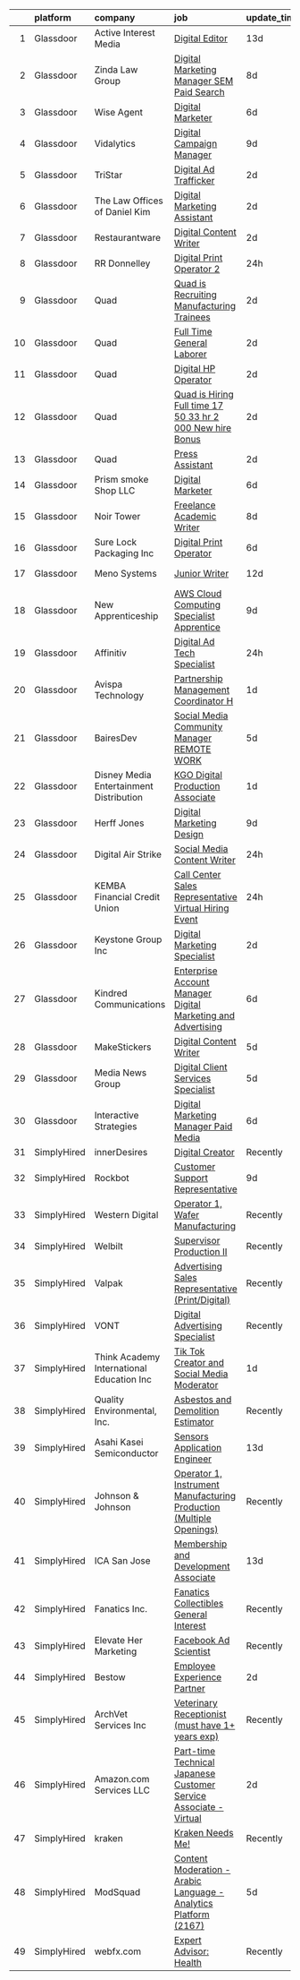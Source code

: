 

|    | platform    | company                                   | job                                                                                                                                                                                                                                                                                                                                                                                                                                                                                                                                                                                                                                                                                                                                                                                                                                                                                                                                                                                                                                                                                                                                     | update_time   | location             |
|---:|:------------|:------------------------------------------|:----------------------------------------------------------------------------------------------------------------------------------------------------------------------------------------------------------------------------------------------------------------------------------------------------------------------------------------------------------------------------------------------------------------------------------------------------------------------------------------------------------------------------------------------------------------------------------------------------------------------------------------------------------------------------------------------------------------------------------------------------------------------------------------------------------------------------------------------------------------------------------------------------------------------------------------------------------------------------------------------------------------------------------------------------------------------------------------------------------------------------------------|:--------------|:---------------------|
|  1 | Glassdoor   | Active Interest Media                     | [Digital Editor](https://www.glassdoor.com/partner/jobListing.htm?pos=129&ao=1110586&s=58&guid=000001828bad8d85a398196d664f5146&src=GD_JOB_AD&t=SR&vt=w&ea=1&cs=1_f1272736&cb=1660200784025&jobListingId=1008035376852&cpc=F4EED0218A761C36&jrtk=3-0-1ga5qr3gnis2s801-1ga5qr3h6nce1800-463a40b263944d69--6NYlbfkN0AZA8Oo7V7aJWNB94sKW_9ZY7jzLUMUKhJXDzEJByhUbbMoMkxZDHV4IrtSOMngzfk748jUqGcMxeOuKnza_BbUFo2EVYHY9-PGecqEvpvuvBguWTFVaByWNOOjojmUTlRezvgHkwJUsGantzDynCg5KII-71HH69Liwq353uT_PqP18SMIS5PXe0-QfHSM_wFJYiopYeRFSoGDVREMHvcGBOuyrxwUNKbZ3wtnIQ8lV_nMajdBfx5JfgKHn-qsQ9Jt9HflvzSaoG-Ud-K_H1XcgnzNMZQIoPwrHrHeC83AAEhhxwC79EV9qLK2WLiFZ_p6txe8NZnQGZcKubJJEjk8QeyyrRWcqGfHWAQut5EKb17gk-bpPwo1rr9UeDiTpHlst_DesGmxaZmQd5f315YuZHP2Mz8EGgOzdo1ZT1a8dXtZu3uiSEq2piF-ZsYarrLfpwTZnYtfDxmPxk4Kt04Q16wtvbh1wk7Z4c5fKBb0gH-61VzzcH1P)                                                                                                                                                                                                                                                                                               | 13d           | Remote               |
|  2 | Glassdoor   | Zinda Law Group                           | [Digital Marketing Manager  SEM Paid Search ](https://www.glassdoor.com/partner/jobListing.htm?pos=112&ao=1110586&s=58&guid=000001828bad8d85a398196d664f5146&src=GD_JOB_AD&t=SR&vt=w&cs=1_d85763fd&cb=1660200784022&jobListingId=1008046996529&cpc=8F7BC0C6B9F707AE&jrtk=3-0-1ga5qr3gnis2s801-1ga5qr3h6nce1800-b67460f749ecf3b1--6NYlbfkN0CDZ3uoFqnNpniXSGq4vJTP5OZg6sS9LROOCE2XNzhqkrkGyjUDNCBiAziKuaS2_8KfZCR2AJ-E5UcBv4Lfhvp9BPpltUIAARaptBw9udu12GYJ4R8xPvkIlP1xiOro7HOYhWalbplYOr49fKjFecmZyeZRTquQx7xQx66qn0Dxpw9DyE4qc3Cm7BJq4_3tdlIPz33rPWrc69V7XvwS1Hy70pvieapDqLkNt0eV_9zodB6URd5IJWdHtgFpLxv6JiIq-hL9sk-danNVk9ux9btJrR-wo1ocVasem5O7OZ7-f6Xtpwi1ZqcRaaA-QzGZzmY5iFgMeoG-K3xhKp6u6bejC3rbDRFXQddg_If4zMzmZNrnBSkGCewMEs2Kq9YVLZJX0dZ_sgnx40Il7Q01by44P4_CzwmhZPvrz_jXi91bAwC5cKAvHZ3aJazQCSSMzk7IswzPgDNW50J1rTUrLBmLDbsKpUAi3SqxuRJo7FPQj8PT25euesa4)                                                                                                                                                                                                                                                                       | 8d            | Remote               |
|  3 | Glassdoor   | Wise Agent                                | [Digital Marketer](https://www.glassdoor.com/partner/jobListing.htm?pos=105&ao=1110586&s=58&guid=000001828bad8d85a398196d664f5146&src=GD_JOB_AD&t=SR&vt=w&ea=1&cs=1_09004750&cb=1660200784021&jobListingId=1008054094765&cpc=FC4EF002566A9691&jrtk=3-0-1ga5qr3gnis2s801-1ga5qr3h6nce1800-a06f34d4fea82620--6NYlbfkN0AZiaPZyccuKjlre0e0RaBFeO48J0QExrO5hcuLctOVaPe6Glnh5giSg2QaqzWl2otMvdJXoFDs3z9K1tYDHGyT2TA3ztXMuUVtvzylXtIPF5hF6qSqvB5vKTirEwtzIlc-A93i2H2mCmXdKEMuFuKpaK9yjUWitZqjOT9iF2n8Rxi_2UlIVrW0kDlHQ7GNGm9jseEbZX2vInUzEKrvpMWjXWxREI97QxMgAxle7djpOONliZO-TbYElEu8MVyOt9ccQOLJbslr5k8j7kcFpYVHKxVepDVvZwbW0Dta_4LP2RefQv2UbQECDF9Q7Hcc6L12N3wbEBFffMB9ATEuX0t8q6lzcEzpflewxuoWwgPmBgNspOXqkZU2hEpGYhg4TWprd4nK4NIMJeFNfo3H6vr13yErAz2_4zcqy_NFwbD42kiEFV45u7IWlIH4s9UFoPj0IYea8Ph5gSqfbDTN2rvt3655MlyB_VA5k0dS7XFtFliUQ9yKkjcvrgzWiruCAD0%3D)                                                                                                                                                                                                                                                                               | 6d            | Fountain Hills, AZ   |
|  4 | Glassdoor   | Vidalytics                                | [Digital Campaign Manager](https://www.glassdoor.com/partner/jobListing.htm?pos=113&ao=1110586&s=58&guid=000001828bad8d85a398196d664f5146&src=GD_JOB_AD&t=SR&vt=w&cs=1_3ce71c55&cb=1660200784022&jobListingId=1008044852069&cpc=70E6D4E49C80165A&jrtk=3-0-1ga5qr3gnis2s801-1ga5qr3h6nce1800-bbfaed9be070ae12--6NYlbfkN0Aja7Xuqxf5HxsSOzIkyNSRjseuHLbYpaHEac2LlIREUzxEZtG4qks-nRuI8VHdsPcLifCaT-JMMeYZaLbDdOgpwWiiSll72ZEZzo3XuJ_qzzEMtJfXayqIvj1kecdjGNJklmWVmivDhbAIK9PW-0q3HuX4Vr43h2OHeH8gouG3gIEEpYwIL-8_fUBgklVWmh8zz_sAl2ZRAdl2jP-UmA-v0bVU9F7ybB6RpxFYl2dRXvKxSTCCyi04dgRk1gBtPWGEjOLVncehP90i8ID6uoYr851ouBPwf_T19Xi8IMgVXq8EdhIj1EcG5xTxAw-FgWdgUdLloVKKK38O0Rc_9A0XpinyY3gAlcLPn87k0bzAGs7V0gYm6z1-u6fm69QxlP55zEErdIDP8jaN6CiZcqSvlD_SVfRMwEhk7FrZR9zIf6Ux2SmnBvfEPQ0mNTUSjTszKDtFAd8qdy8t874ia0fTWkRc6BC5u_y6X6SnNthhxZ6fwytT0GoRgjOueI6X_VwokxN9tqUFhm7XvT6HQNsqGhEx1ASF4hM%3D)                                                                                                                                                                                                                                            | 9d            | Remote               |
|  5 | Glassdoor   | TriStar                                   | [Digital Ad Trafficker](https://www.glassdoor.com/partner/jobListing.htm?pos=117&ao=1110586&s=58&guid=000001828bad8d85a398196d664f5146&src=GD_JOB_AD&t=SR&vt=w&ea=1&cs=1_2c330d1c&cb=1660200784024&jobListingId=1008060704849&cpc=7F6F94E2229B3AB5&jrtk=3-0-1ga5qr3gnis2s801-1ga5qr3h6nce1800-cf0cfcbff9f773fc--6NYlbfkN0DGDoHxBkMyShlCtXpXcHWYgkVKjzdegb-9uYuc8PQESW7YpOTCiEUH4UgKKw750y2xv9gOhyLFRRCHWz_JwwOiL0HMLmBZNEnzkA9Ui1CexwWQ_nyPBjDSRRG2snswOE2nnjTW2PHbCAIuSohLGfreU1AR8JiFJyqJqBn_MToxQOHNIL-WeTbwjMjftBpRqbaLNlTlA5k0TJUAXZWKTWWGpEZzI3pfm2KMfTGTd_ggEAFkSmYKffVozScLhqJronmJW1xDjqa6SBLLeTplioZIiU0RNTW3V9vEZjGpRpc0hH8GNTOThUnwDPRZiddT3vYx9qfZ10XfEEHXgAQXA5E95DKF9rVrj_B3NmPUwYABnJoT0Cc4T-XJPnOwpYYkYe4niiI0u-z8fChniCKTv22KbnvpKMS38DyJh5utwPgr_OHrnj-8zRJXxpOlKIAVBd38VhPhXlGTFEr0d9ArYzbkqIXa8MzOnnyI1r9o6XGVTmWQsYQ3Ob18BCqsJo6Gkig%3D)                                                                                                                                                                                                                                                                          | 2d            | Remote               |
|  6 | Glassdoor   | The Law Offices of Daniel Kim             | [Digital Marketing Assistant](https://www.glassdoor.com/partner/jobListing.htm?pos=110&ao=1110586&s=58&guid=000001828bad8d85a398196d664f5146&src=GD_JOB_AD&t=SR&vt=w&ea=1&cs=1_9bbe73d1&cb=1660200784022&jobListingId=1008060998119&cpc=F9A77EB4FA44235E&jrtk=3-0-1ga5qr3gnis2s801-1ga5qr3h6nce1800-065230446bb8c9e4--6NYlbfkN0Dg6yvFF33th6sX9II-QfYy45UEPL9iTfXX-g8VfQTQWBT_OtbGbZV3rVFdyMaVSxuaC7Iewpm1YGfw7W5uzILL-qZp9pTJC3Vj38_mC8cqgY1gyk4SHWb6rjXBsfvGP8NlZ4J5tSIf-17hUyiGrTw_MIsjXqcik0YBjeHPZB1qHfL6Ymoe4auDZIIon8rVc8PcN5YfrC0bAF6gm63z2wobZd5QUJQDqLRKybmYpJzIxS5VM-msxEYoUOdZmwztFRTkmze-yQKpc1F-zxxeqXvIG6JBhTd__U8Rnln8TJwHfkXZweiACFKjDKRT2kd5n41QRoYYYYgcoaZLQIZT29cegLEzi6y7Oo-MWDsGh3VljMRJBnfEB77qdTVatts3O3ypnyFyQENx7lS-3kpLCO6p-GkACOfcAEg_iP-GZfOZllfZyjfSuExp7BvCXreApLKTfnjamJL2vwLWMRvTyogRBuYjDiSSFSbXeK_VDboJlvFemju8OclzQu-6l5QybEnbjxGfK_wNZi5-O_XcK4lp)                                                                                                                                                                                                                                                  | 2d            | Costa Mesa, CA       |
|  7 | Glassdoor   | Restaurantware                            | [Digital Content Writer](https://www.glassdoor.com/partner/jobListing.htm?pos=111&ao=1110586&s=58&guid=000001828bad8d85a398196d664f5146&src=GD_JOB_AD&t=SR&vt=w&ea=1&cs=1_b6bcc293&cb=1660200784022&jobListingId=1008060596303&cpc=AE9F6614D4EC1B58&jrtk=3-0-1ga5qr3gnis2s801-1ga5qr3h6nce1800-68890707c851f942--6NYlbfkN0BxkLIcfe0oqaYINownie861a0BJtkzmJW-WyGv8J0JYNFW8oQHz1wbsoQJ1jLUklb3K9q3NpjDVT2pmIO3erYMB8huP3lsVtUoWjKeMllygmVVJi93UhJizjiTv4i-xh7gb2s7vnP6LyMmn7LBLlsuO0UrQ5uC3Dv1NoPYtF5BBMdMbjOO3o-pLOZcK5jcu7g-bK2DDz5g4oHanrJsPATcZH2CooB36dF4mDMQnLezZNgUCuZ5Sy-AlXjSLpF_ut3UZ8Xj-7IdNWx1ma44-xmqGWglvfN7YRY0NOObvSZNybC4sqb6Ko3cxOdyI1knev29Ph5f8Tw7uxCJKouQoJfonLjx4A2MKxg2-u5b5QQviVxfzDtDV1QrMhvQMMIiKY9Kx4WI30zp4RphuCxS1eEylE-2hzlpZPWw8tnXlfnS_4tTfkT5isyULlgvN-wKWRw5vNvT3Opguty0_NvQ0IEBjoEnroZquparEaxHWAQnaDNchR3Jk1URBef83XlkC5tzJ7EWCW1hkQ%3D%3D)                                                                                                                                                                                                                                                           | 2d            | Miami Beach, FL      |
|  8 | Glassdoor   | RR Donnelley                              | [Digital Print Operator 2](https://www.glassdoor.com/partner/jobListing.htm?pos=130&ao=1110586&s=58&guid=000001828bad8d85a398196d664f5146&src=GD_JOB_AD&t=SR&vt=w&cs=1_4c322a38&cb=1660200784025&jobListingId=1008066212455&cpc=723ADC3DFE402989&jrtk=3-0-1ga5qr3gnis2s801-1ga5qr3h6nce1800-db89a82ee197e253--6NYlbfkN0DQpuU7UE6yhN46mdqZaAMIaggdPPHg1fhRxyLNKUmHpxxgyMMziLTYg2mRwjzRr9ZRL379GHuEPhRuECdCxZsEXgrQtMJFMyrSewUTsKW_SO5oGMnsg-fVBl0cUmMqRRuQxam4gS0uGi0UaYGOoSxivaz0frSRYCTmVU9BZfPz6c5-nrPcZrmwjcbJ76FnqEI_s2_zpp7qEvsdA3gWIgrSrd-MVSWEInwi1vccwFfr4ZhA_BmgtFTEcXnl9pPE-zDsbARP1hBRQIwQKLdnrl_xuNV-2tBpT9SquLMJcBMj8Ai8ENLlkYCzEl0cguleRY82RpkDqpwFDhpdq55MgdFVZYClaGEwMHOOv9_SQJ3ydRbsBP03uPQNYoRuCrJVtwxJcFJVBIo4RK4p9y6aLW26sHijxQSmD_lge81VZK63kibvdoGNy8Tyx33WbK30MGfL0rM3-ZpNbEj7Mt5YyzwRRPzkoN51TE6CmIgwkfTLAoCsWVScHcTm6ebjE-Xr_fRtwXZKVNBL9DnWSqylusVufvVe9L8IqIXJwVO7qBEQiQjWIv7t8cHHwjUiQKu01TYwl96zOE0cj43V1laOYeEbFIbSPEDTRZLtBsOr9XMsKlf_TQnivNIRaUf1a4i251AnQygjvshoCjGlonrMjWPtWybS6MHXQ00%3D)                                                                                                            | 24h           | Austell, GA          |
|  9 | Glassdoor   | Quad                                      | [Quad is Recruiting Manufacturing Trainees](https://www.glassdoor.com/partner/jobListing.htm?pos=128&ao=1110586&s=58&guid=000001828bad8d85a398196d664f5146&src=GD_JOB_AD&t=SR&vt=w&cs=1_19295096&cb=1660200784025&jobListingId=1008060365398&cpc=2187E14FC6F1B769&jrtk=3-0-1ga5qr3gnis2s801-1ga5qr3h6nce1800-d2a163083fd6b76f--6NYlbfkN0C0XETh_9p0hFVWodd5b4yyhLbSJ-n_97YuXeG9ZsPyAO_rZ2JpYdwEY-NDkU1-7dJ3xmqe9ufGAS7FwUtCzG9mhFPisRhEece2uE4DhBYfhs6G-rRhExPb0RJXfebiPUQ9q4gvw13njlbq_eIKPzJGfoqrwJisi9eXbIdSO0smV08lDOrUnPTOg2Mm3RIWNizZBpxAeAbjHacmHwi-oDGh0m2WAOWEH3MKcrDqmGcRd3x2NjUUaJZNw60no3p6zMx8Z9oTelpAPOpqL4fjIVB9A0X5e4sXkoCV_573-6o1QhpJ1U6U1vvqKrGIjGFZ9KU3ugMspchnX99DGlvm0nng_8d3bNLE1qn8xpSqS0zf4_MGWdntqKmlWj7uL8MiGeSiVCs7NygNkRI4P_fOVOvojfnwuAp-K4sEGkVHL2xW3Q5GIfg6vmmPsU2H5XcY4BA%3D)                                                                                                                                                                                                                                                                                                                           | 2d            | Hartford, WI         |
| 10 | Glassdoor   | Quad                                      | [Full Time General Laborer](https://www.glassdoor.com/partner/jobListing.htm?pos=124&ao=1110586&s=58&guid=000001828bad8d85a398196d664f5146&src=GD_JOB_AD&t=SR&vt=w&cs=1_f46b3b11&cb=1660200784024&jobListingId=1008060365455&cpc=61B26E8FEFFA679F&jrtk=3-0-1ga5qr3gnis2s801-1ga5qr3h6nce1800-49d575dd24af6447--6NYlbfkN0C0XETh_9p0hFVWodd5b4yyhLbSJ-n_97YuXeG9ZsPyAO_rZ2JpYdwEY-NDkU1-7dJ3xmqe9ufGAZMcUkZzUZ79YCZPIqznAqXqs3l83aCYUJoUVz7SEKNofJUG4PvRCz3ytj9fvEFxgERrsUe9QPslquhGR9bWBq1CUV1W4H19X_vXML-VHvE1YleJs15r7STA7zfkEYUNeuPtoCIQivRQ6yH9RTH7_XDGZvL37EwlAYe-Cbs9P8kgGneBKwCmw_p36VYPaOiTfhTBTtyLRKvM8b9FsruoWdpP6mnDQa15yXvuP0CLSOQguvbqGNenA8PEw0hKlc81jfjm9xu27SX5DRKwyAJsnpb99Q23L-GBAetMu-55mEPKJU12NfVAtE6ooqz3tsOa-niNxR0QJXtvu9uZytksVYhkjEHD5Bqd3ZPslXKkKTb6BM_XxbeKv_E%3D)                                                                                                                                                                                                                                                                                                                                           | 2d            | Effingham, IL        |
| 11 | Glassdoor   | Quad                                      | [Digital HP Operator](https://www.glassdoor.com/partner/jobListing.htm?pos=103&ao=1110586&s=58&guid=000001828bad8d85a398196d664f5146&src=GD_JOB_AD&t=SR&vt=w&cs=1_361fdee4&cb=1660200784020&jobListingId=1008060365433&cpc=009A9C8147DF705D&jrtk=3-0-1ga5qr3gnis2s801-1ga5qr3h6nce1800-03e79db38e9331ba--6NYlbfkN0C0XETh_9p0hFVWodd5b4yyhLbSJ-n_97YuXeG9ZsPyAO_rZ2JpYdwEY-NDkU1-7dJ3xmqe9ufGASnmaJW34CD3WHz_-tHcuddNHWOHpd7vCLPJ5RP-78__JNpd3O8x1bp3EtfxU8YRMOlQHYstNGxGuWRBZoaM8CWf3LKy15GgBtuNdJxy8E1J3qosYVSMnjaZVz2KB3riigyzNcAGnbzx-8pt3DkRHCVvb0ppubdUG7TFTD3ujAYZ7M1K3vZjmEumD63t-5B6_vkJiwooA4XB0KdI-Mvm5HIKMRerFOKf1FpCYor3kxpn428rNCkp1_LI5WL1BntCEsPA_OnafRHvm-L5fubhPeucoce1BmvnK-29yzopK_7u36qdRTrMip59QVXCGg_tK1tTTR7i0jpfiRl6lX5PI6MVcmrXHUAVrYvyXXaeg2iOXPSQkZod66k%3D)                                                                                                                                                                                                                                                                                                                                                 | 2d            | Pewaukee, WI         |
| 12 | Glassdoor   | Quad                                      | [Quad is Hiring Full time   17 50  33 hr     2 000 New hire Bonus](https://www.glassdoor.com/partner/jobListing.htm?pos=108&ao=1110586&s=58&guid=000001828bad8d85a398196d664f5146&src=GD_JOB_AD&t=SR&vt=w&cs=1_754fa6ff&cb=1660200784021&jobListingId=1008060365228&cpc=AF8BC9077DDDE68D&jrtk=3-0-1ga5qr3gnis2s801-1ga5qr3h6nce1800-e75412325de8baa4--6NYlbfkN0C0XETh_9p0hFVWodd5b4yyhLbSJ-n_97YuXeG9ZsPyAO_rZ2JpYdwEY-NDkU1-7dJ3xmqe9ufGAYVBD65aRUjY86X_aHGDXs-WuDtB6L76EJvKOVuDrkHlbZFxe87A6UKIDC26ggzTF2T1g7NuwFEiPazmMbm7YXElo7C4gz_DDYbPdgvUeFU_7mn2DLkUxt8yeOWzIwE-OER09oakaoK57zk3ge4bayiC80VRaGSEoRtf1xVeIdlIcyu8pqRKZdHBZe5LL1rx3QTUg9evnmEE4uLjIJU8qGLZtazxAU3dpXy_U7nIuczlDNva5cLQK-pn_YlLdV3J17idRRri2f5nbbLCONHa-MNMy-fPt7yVzQLG1yeOO7BJWXjF8Ac8ilL9F7U0fkONmuUnClsxyt70DLc6iBicdQlBxBujWyykPZSiX3YPabvRsa2zHyKgO8s%3D)                                                                                                                                                                                                                                                                                                    | 2d            | West Allis, WI       |
| 13 | Glassdoor   | Quad                                      | [Press Assistant](https://www.glassdoor.com/partner/jobListing.htm?pos=118&ao=1110586&s=58&guid=000001828bad8d85a398196d664f5146&src=GD_JOB_AD&t=SR&vt=w&cs=1_cf7583a9&cb=1660200784023&jobListingId=1008060365423&cpc=61B26E8FEFFA679F&jrtk=3-0-1ga5qr3gnis2s801-1ga5qr3h6nce1800-171c53e71cbf4cdf--6NYlbfkN0C0XETh_9p0hFVWodd5b4yyhLbSJ-n_97YuXeG9ZsPyAO_rZ2JpYdwEY-NDkU1-7dJ3xmqe9ufGATeqHvn4hhB9bubhfXy3P4HzKiqpfYcmydeUtlUvnsfC0RHyEPNgF1uql6p9Qk2ntWo-YlJqVG2gHLePEWubJS-ACNu8w5Mcn160OjOZnC08PY4h2fBHl3nJf2_T7ig07TzbcTTy3cLdmus5H1AauKzNYyI8L9r4ke51OiJ7YbwG3znpxmOVR2sqQp7EufqNdqqkCUtdjLxXwyK2P9QV3HFUnr_dJGdtGtEM7TYMLdQvmutzX7W-nUaXcnbfA_CTJUnfq-7x36OI6Mcgs3MZhclQ1TTUR4W1II6OBPJThfNFKLZt0nQUzCks_CibXzH-mcL3G6K6qC97kc5Vpltr7v5gusfZc2xn0Gdn-czvCSbe_M7SYuOj0Wc%3D)                                                                                                                                                                                                                                                                                                                                                     | 2d            | Pewaukee, WI         |
| 14 | Glassdoor   | Prism smoke Shop LLC                      | [Digital Marketer](https://www.glassdoor.com/partner/jobListing.htm?pos=119&ao=1110586&s=58&guid=000001828bad8d85a398196d664f5146&src=GD_JOB_AD&t=SR&vt=w&ea=1&cs=1_745c1823&cb=1660200784024&jobListingId=1008053201248&cpc=F44B5BD681589083&jrtk=3-0-1ga5qr3gnis2s801-1ga5qr3h6nce1800-dcbe01b35e1896e1--6NYlbfkN0A953Z9EfJZc5Z9y7Wb0NkuJO-5BBnqXCJSieP3bN3oT5cRpDl76lWg_tH5RkqpdLD95hHCxRY98NEaPOViGltp626UU9NkQgK7pSMzjoPXNSocCk3MH6-XcL-yZRSvMRJhPM8UXEVJtNwcJr3ngWlLfetpOu3BW7d89H-6xg5S8K5PWkLiSX3vB8IcUR9B4EgQ5_iEavvQiDbDgEnFO4nNhlB_I9NjMxItq9MPlKm0aCDr-WqtUx--lnlnx7ra2tu9W3ee3SHaCd7Gz3RnptUQ9RWN2ZI5ugY9ON4ULOopdqmUTT_e7LNq5wJfNjvwwc3eup8DhGpSiyw5xi3BEX_H8SICvJZartf7uaVfB6xxANRDn5RA4D_2P2eRVsVYIhW9667Iw69bdgBuDi8yv1ly05cj_qzQ23iW2KV7hYuSZwawbSzH0XvIhfTwBjKHr9cc4gLWsWfzVFabSrkPPsWfKCBOz1jykNBEd82rpgwF1g0-dU29SuSAWpqxJRSiMmU%3D)                                                                                                                                                                                                                                                                               | 6d            | Buffalo, NY          |
| 15 | Glassdoor   | Noir Tower                                | [Freelance Academic Writer](https://www.glassdoor.com/partner/jobListing.htm?pos=107&ao=1110586&s=58&guid=000001828bad8d85a398196d664f5146&src=GD_JOB_AD&t=SR&vt=w&ea=1&cs=1_ee66e594&cb=1660200784022&jobListingId=1008047757568&cpc=8795CF9063CD573D&jrtk=3-0-1ga5qr3gnis2s801-1ga5qr3h6nce1800-b895c542e8914a04--6NYlbfkN0DynFjwcm2UTAgtpqs8aZF81BvIvI5YaFRdS9GdIXZEr0i-YMPlnMTs5y4Q2AM1ruFKIecpAVvJXiS2-i9KFc-TH4BsBLjn4KHSR_2HO30J8x-IpXR9dYYfwvtil0BZIRTHyRGcnXHwJcQI1QBc0fIUz83RlNcPZza8_fM4r6TK2TFqnpTyw-NSNf2m84SlamYbbasdsj0N0rUeVeRQVfc6jRkcIvNOQCsvU-FnPD8ZRg-iBmL7OjCEMD3ePjy9rm2BCglYbwwjRfbCQsuEztXIazG4v5tg4Yj02vgIicapFgxfqPbXNVqTyWJoHu1l8zbnPutLj2wzzlo346CCXJPqnK4AULKbcWNLX97XRia4_MAjd3Ef9mRRElnHJ7H45_HJJ2E9CakbaiouGqTZPLtWgfgrbgvFfDuBiYSPT2fRrflNf-KZ5rwQFneYVTN9hL1gPzcTSotGvwzMdGY1Dw35ku2Y_2GPvlAj-zQ-ACCS2q7uNySE_asi0k5tNlCpml0%3D)                                                                                                                                                                                                                                                                      | 8d            | Remote               |
| 16 | Glassdoor   | Sure Lock Packaging  Inc                  | [Digital Print Operator](https://www.glassdoor.com/partner/jobListing.htm?pos=104&ao=1110586&s=58&guid=000001828bad8d85a398196d664f5146&src=GD_JOB_AD&t=SR&vt=w&ea=1&cs=1_5e22d9fc&cb=1660200784021&jobListingId=1008054493749&cpc=6E82A33B0C1CEE2F&jrtk=3-0-1ga5qr3gnis2s801-1ga5qr3h6nce1800-52152d56907d2a20--6NYlbfkN0DzaDHVbxJ-LJZej0v9fk4K-FwNocoxjQ_zxp68kPBvcjL-avehQOkeovEGHM5twCVa5BU75F1KDuW0I1iXhw1BgrkWlH-4puYg2z14g1PU3wsHiypiH1biWb13nJ0_6ggu8pm1iT4USwGMLcri45bCtaZwplTYIifbMVJYYnzBajzd4HmXXUtBk2i14St3m5SywfPiPhgxe2qfuuJppe5muznukoDuVz28XZ4wqP6sG5Xr0DyQQ7h5uxYKSDAmbBAwULiIqukS5gU5kaJtSBIdnOEmBc4xip_P74xGNmwZLoQpvGD1ubrhitO3NU_6dkKjy3488MJQ0FQzxVHcbxFlCgz74iGnlM1H_XHJ38u1NGORI0Il80r1ZexCo6-G2987Lt921sjSumQoq8oPePep0zRvG97YYwQo41NYk5bTvPAoBU4EwXVI4FRHyXXA3TepIIr8JRk9qt5fdf4FP0fEu3FV9q3LgnjR3KyjU_C4jV8BARDyOaSxue6WZy_-YSNOTqDW2DGivw%3D%3D)                                                                                                                                                                                                                                                           | 6d            | Saint Paul, MN       |
| 17 | Glassdoor   | Meno Systems                              | [Junior Writer](https://www.glassdoor.com/partner/jobListing.htm?pos=126&ao=1110586&s=58&guid=000001828bad8d85a398196d664f5146&src=GD_JOB_AD&t=SR&vt=w&ea=1&cs=1_50c2a7d7&cb=1660200784025&jobListingId=1008037474369&cpc=88C71AD61D38E582&jrtk=3-0-1ga5qr3gnis2s801-1ga5qr3h6nce1800-5aab8be1eb0af257--6NYlbfkN0AS3oPsAAmCngCu4U51_2RxXyfS7TdWOFtWPOafNW52I1dNdvLakPxsihMhI08ZunvES_O4xO-cZTl-s_1_RZsx21NP58fh7XzZaryucS0ntE0YxgVG8UcJ6-ZAGZbBrfmRxZWDRijrCc4lF2PEKocgIW724mslT8elTCkR_60PnjK7sfEhlRiiiCVsGbvNs1cbqF6BcjP2xBYKZDJggdsQAwT-iNKuGnfz0m3xU3OUgeC3UPRjBnHvpT_8ydWwXBOh8jBQje_0MALyzqsLUPkJ6C2FIByjahAQ4R_1GjNFJSVbzi8SSiNJ3NZ1Ko7EY95lAaMN95p4Ba9I_oqk5prv1YFDYzcd0bwrZ5Tagq06hOV-P2KKaGJT-FCBfeW7vcXC05AOKSAwJhTF_ll7jS0dxfv2AMI7UpZwYvqOVhO8LGqFv6fT4vfwcBR64uY2kBTiIwwXDoj34jWQ4-V_7w9VqLuJAamaeN_rREgIIdWBulmY14PnYvXa)                                                                                                                                                                                                                                                                                                | 12d           | Gainesville, FL      |
| 18 | Glassdoor   | New Apprenticeship                        | [AWS Cloud Computing Specialist    Apprentice](https://www.glassdoor.com/partner/jobListing.htm?pos=123&ao=1110586&s=58&guid=000001828bad8d85a398196d664f5146&src=GD_JOB_AD&t=SR&vt=w&cs=1_2d1b1be8&cb=1660200784024&jobListingId=1008044968096&cpc=BBD63848FB84346C&jrtk=3-0-1ga5qr3gnis2s801-1ga5qr3h6nce1800-3723b2589ed03ea5--6NYlbfkN0DTBj4QuFnqhUtF9Z2VxXbtwG9o9MshGMGKhqGuRanbG3VkiVnVECDd8UUWybx5EbGppk_dVYJPP9QUX7o44HC81uLZt5vBkpAdPfpiRUh2DPMfGQgSgpTDC2aDi1DPi5yWOamlafpktJ6fmTAc2ed5gGRUyRTmqNNSPfeqcy2M_TXj_haSomyjguxKvgGT7IW-saNne0g4Zn0nr80o9C__-rD7wwrn24bwuSASdOPJZaw1qXpIoRd0ex7CuGZorTC1PVYm5Tf4SUmvaFTU2MHab0JYPIlE6tZKWfFwDIy-XTBrw7CZ9hTSPYUt_-XLZ5MJvqFcVZwxJ2XJGR5ahFfUZtWtDhQPqzQGwOem8Yjrhr7eLI549VpVAP7kCgeoNlcw0j5w2GaJwXSOZYOvp5PHntzrQvuLLHS06td48IGkLoOwDbFndP18Dmrbitaov8jW-AP87-4msmgbvbjEiSwQ)                                                                                                                                                                                                                                                                                                      | 9d            | Indianapolis, IN     |
| 19 | Glassdoor   | Affinitiv                                 | [Digital Ad Tech Specialist](https://www.glassdoor.com/partner/jobListing.htm?pos=101&ao=1110586&s=58&guid=000001828bad8d85a398196d664f5146&src=GD_JOB_AD&t=SR&vt=w&ea=1&cs=1_ce585db1&cb=1660200784020&jobListingId=1008065831135&cpc=5ACA09512ABC1849&jrtk=3-0-1ga5qr3gnis2s801-1ga5qr3h6nce1800-a27f89c26f4e2555--6NYlbfkN0CEeptSDSJRdFHdgLdSoRofhgpR0AjgnI35T88L0i4sBqovLyy3Y1urXYul9N24X9GgTu85mCXuFrwTB1yTHWmmwqnKR3ZGoCxypn_Ai5SFfJsTcwMXs9_uKbL7pCYVbottQu-sLceQRLalmYKl6Gsdgrud6tMeulgAxhKGenL_rvC0D8deCAtemajfI_NbHP3BK9F35DRhxBw160SMcQPF8MNUZsA81iD2P9nJNbNggfjTeBi7czVcFkgEsb1P-jkRVlSB37AOJ_2yNZK2n5RvRkBdWQyMAfP1uf5kdPhz1S8AtNYhkYXymOOx3RQRLG1lTtxD9z8Jy4gtse4O4j2siT5JF7Y97Pa6bkm2NVyLUjwkuPXgmATUTvskhTxtFe9HPsMS9go8RJtNO-NHq_k7riARs91W3Q5PiZTrIl0FiYRNIgjf_5qKPpPsGoMFoDfZe6gnHgJjweP64rQDAnKN)                                                                                                                                                                                                                                                                                                                   | 24h           | Clearwater, FL       |
| 20 | Glassdoor   | Avispa Technology                         | [Partnership Management Coordinator  H ](https://www.glassdoor.com/partner/jobListing.htm?pos=121&ao=1110586&s=58&guid=000001828bad8d85a398196d664f5146&src=GD_JOB_AD&t=SR&vt=w&ea=1&cs=1_2446fccb&cb=1660200784024&jobListingId=1008063794944&cpc=0215C0D262B7DA96&jrtk=3-0-1ga5qr3gnis2s801-1ga5qr3h6nce1800-2bb846b7a37d4872--6NYlbfkN0Dj2d0qKPEJP0fpBViK7V-TZwXvjpwqshPgAnSSx4qW-KrhPkyDM9HZN_F8jkueVARwmQJiT6WPi-FK5-8xhRkOvOzpCOocsRrIZPebJg_H0uvmmLTzYCHwpw5mjICokaoJCSTkReXm0HKwh_Enu9NFX7U92tK57I0lJkaI84J-VXt5yrcH2Zz-wKWZkZOHkv6GXTuvgcIrkpjs8p09p9orxAvko6Wh9hmhBzgpDLqOdmVBj2Qszozxkwe5dIBG-hQcoTZ9ohKBcF0NFJOKyGiktRa6kJZ8ys4qQ_8qZDbq-UeATbGkRv7kJL6OQP6C89mi6StYjJ0lROS4J9dXwCK4vPdgjUhEZLW5d3XWWgxsgsb4xLpkX9il11yGo5tj0R_yjUzEBs0b5BVVP0yPg5xLB9ucNmNnPXYJ8q8KS9gv7FREVicrTjEG-501kxt0GQctGpqJfrTQ0p8A7VxLVxbZnEvV00KQM7w%3D)                                                                                                                                                                                                                                                                                         | 1d            | Burbank, CA          |
| 21 | Glassdoor   | BairesDev                                 | [Social Media Community Manager   REMOTE WORK](https://www.glassdoor.com/partner/jobListing.htm?pos=122&ao=1110586&s=58&guid=000001828bad8d85a398196d664f5146&src=GD_JOB_AD&t=SR&vt=w&cs=1_a1c3a002&cb=1660200784024&jobListingId=1008055113328&cpc=9908D8D4413DBB8A&jrtk=3-0-1ga5qr3gnis2s801-1ga5qr3h6nce1800-32742a1160dd909f--6NYlbfkN0BfEGkshao4EhrCCf7LYqKO8VNtf9vkQrewuI3DmTR_-G3zJxSBeo1O-SB_lpKRvkPKRKNdYvDKpnwjJMjQovimoBTHEDq3XTgG6YKDEydyZOCJuRuHKuSiCbFmnYRzg3NJmAEqlegiffywlr7qDOmughXRgaJrcPFmAastpQ2rXCuqaRJaW24iD_4D2iknm3a7UPsPpsf6bgWUbtJwyMbgIzlIEZdpuL464EKQ7rrMNb0GTPKDDiQxLnrnkJbKZKA0xJ1ELxM47UW461kDpPLrr_jmnL-RRa2c0Om6i5wgFyWdUuA-MfnjT83fsBWxd-_vLSrC-9nIqTAiJnmE5L0DkJU2OlIQ2Osdo5nQHc5X2ZZpg5MOVS9_rIQGbiC84Ir0JplOrmYYcg_H5zHbLmjOLLUZYpzKBKscZGfUe-G0I3Pmw5CWvYce9HEgQyvAwDUhfjFlbXIzt7TIR1-_qESOxTKTVXJmce7McMHqmws4JeAnnm0TTDT0gwb31UUH0IX3k8LLKBL3hf2eTLcZyYqAMKRBrsxYKPCiEM3OFWIiCoGNWEfrIPdi7Tyf2pusN-GL4-XV4QV0Sw%3D%3D)                                                                                                                                                                          | 5d            | Los Angeles, CA      |
| 22 | Glassdoor   | Disney Media   Entertainment Distribution | [KGO   Digital Production Associate](https://www.glassdoor.com/partner/jobListing.htm?pos=125&ao=1110586&s=58&guid=000001828bad8d85a398196d664f5146&src=GD_JOB_AD&t=SR&vt=w&cs=1_a37a3e48&cb=1660200784024&jobListingId=1008063593172&cpc=F17331D9BECC482A&jrtk=3-0-1ga5qr3gnis2s801-1ga5qr3h6nce1800-27582d3f30d1de3f--6NYlbfkN0DAFTyt7pbDCC2JPO79CSdi1dIb81yjczP5qsKcZIxgiYm3-7g-689UvJS8MdHcuGOCPM-uwiyQYCTygXwB-mX4XBHXi6oM5SOM7lkluBFjcGSoS0zCNoIYBBT3Kllb4plsULx_AdYi2gsraxBYg5qucuiA4GOhBQ87uFFveT2vOChMUIgtiRUtiXrGldms3CUx1q05RPpq9PhSTM22-TAk0AX6dnJj5ZqQf-tRZqxsIKWkeAGoZeb1r7w_Il5BHyFCbPvyjF_UZ6uun8T6XmxmLjz8aJSdw2vpLRB-vdYJ8usAWJbtoeapguxyA3yaxteFBnU3zXi-hXiGFawkqGx4U3bfLOuvTYtYqooJAUxil0jy4MVYl0Sbi8VKa6eOZ438cQNAEDl98kkw3pG8Bf1KCIef_qPnScBWPDBoWaJdLAJgkTiuchoyfPAZDTEcrWk%3D)                                                                                                                                                                                                                                                                                                                                  | 1d            | San Francisco, CA    |
| 23 | Glassdoor   | Herff Jones                               | [Digital Marketing   Design](https://www.glassdoor.com/partner/jobListing.htm?pos=120&ao=1110586&s=58&guid=000001828bad8d85a398196d664f5146&src=GD_JOB_AD&t=SR&vt=w&ea=1&cs=1_eafd93f9&cb=1660200784024&jobListingId=1008045124592&cpc=BA15C3E50D27FFE8&jrtk=3-0-1ga5qr3gnis2s801-1ga5qr3h6nce1800-1a65ee20ff0a8d61--6NYlbfkN0C-sOkybxOJRP362PQRHMKSvcjTrFzF5GcrjOcfhCGDvSSYdFpBjWM3RUZwnov9bRjImkOm3WcNmwTkDL996NCbjVKRfmCUj2gweYYQvNrbBzcJUyRz7JI92IN-pP3vLjG5eBnWZGGNCeKhUs4qnSLWknVcFjPWJLGog41SQQAHJfhjUCyfC9AGyfF30hXTKHvwgA70Qp4tbADGm6lwiZVMcjRm0IYOCxCebtUcGA1UEfry5wclLrItCAcPmxR53Fwz8jvS5_J5jL8sunKyZWmsHb2ngHkE9BVnzTaCOKQTO5apms7JZI0xk0HLRnEPZ8xX7AYewtNd9mnOar5zl0ed0D5UHeeofeyLtLs2TBqVYbt6hiWIuy12z5PweGKZWL38BemrubainyfJ7Yg4FLQqkoSjSS3Pfuk4UqZbybGse3sBMAB6srxXE4f6EaCaMH2QeH9XeY8suvV27ZJ8z1zGTNDW2iOqW-38a7OWCF7Vc1rSP6eBmvf5J-62bwuuqte1pgsOsXASMg%3D%3D)                                                                                                                                                                                                                                                       | 9d            | Powhatan, VA         |
| 24 | Glassdoor   | Digital Air Strike                        | [Social Media Content Writer](https://www.glassdoor.com/partner/jobListing.htm?pos=116&ao=1110586&s=58&guid=000001828bad8d85a398196d664f5146&src=GD_JOB_AD&t=SR&vt=w&cs=1_05b67472&cb=1660200784023&jobListingId=1008065187672&cpc=7E69D0A57279CD4B&jrtk=3-0-1ga5qr3gnis2s801-1ga5qr3h6nce1800-fa22f3c14e4ee083--6NYlbfkN0D1DQr2h0lx0XgEeSNuAZqg3wEWLGyHhBbRoYn9JYONqk0zYYzOgjiAo6jc-Nkb53h-sGWSfW5uFrNT85WreEhm9nZD-dLz9yG1d2veNNFgRUHQ-RQk-B68MzJBr0jsIF3uXk2dt75C4TnvL-Sftf4_2t4atU059YeU0ih93EMDKYwo92sa2ZJXJRmVkZpbsOr5PXAy5SekjD_0ca_VD7qkSLMtpL8JuU7OchlagsYFYFeXIStiHu0waTB8Nxq-1nLv2FvOk04mPXpHfLFs5JKCykaPUuBHoE3j0soxfmQlmlLFZ-Wbdmuar0zEhwrv_XLzapqJ7F_4EqOczfJJUDSBhgsssuTTfPok7w4PlHI1rn83i6INuD_oSgRAMqoahZjaIlQCTvFOqGsF5w8TlM773euay1diqy83c2mv91-HMnULXpd3TX2CMU3vXnmH45dVMqZz9A5yrrPEMk-mhtoS)                                                                                                                                                                                                                                                                                                                       | 24h           | Scottsdale, AZ       |
| 25 | Glassdoor   | KEMBA Financial Credit Union              | [Call Center Sales Representative Virtual Hiring Event](https://www.glassdoor.com/partner/jobListing.htm?pos=127&ao=1110586&s=58&guid=000001828bad8d85a398196d664f5146&src=GD_JOB_AD&t=SR&vt=w&cs=1_03b4a2b1&cb=1660200784025&jobListingId=1008064340146&cpc=451933188B21919D&jrtk=3-0-1ga5qr3gnis2s801-1ga5qr3h6nce1800-8123981ca09de5fb--6NYlbfkN0Btxs39KmTzjw_u_hUXcyTcLpNeUj18C2Nw5A7DCW0FWPIovQIH5oyMB7Spu3K4S7yWaPg7seUZ8NRWG_Or8nP1VWerrrP26NEDVahgYpXXOo27_QMkGTR6xLrYZxwetpkwjKwCJCnIz3BbIj9DgQVu9zh4FbUxkav5ne1qnF2-bbZsYId0SqYcl3l8O44rPFsTmcqnVb2NjjgL61YwE75KPAnF1AX59TeBOUIjOaf2IGOeU7FTIgXx7boC5o0k6UGPBhLkcXZkyR7Sm1CnCSTU1IvYe887sf0aCg8nT0ERkm-nvrKcqgeQW_Rv4NW4bUzQiiuAMF-mcmfgh6ehR3pMX6A5CtHxCGgjs6bdDJwjVs7InqNJ1dPIkuNcnDO-S10mqAIqpwHqMsVGPbkefIhKkY-a1Vua6XwYig565PVTf_olJ5oxZ_TMXKzhKqgXQ6yGjwvZugVvF7eSWky0sI0kOFjf-_vivzGKFpOR_O1VFIG3v6XqL1xX9ez61T563LT7altlludTxzAz4PPQK8ybn2RgFzmnDNFvi3IRaGZP7YXhhmQa6KlbGpgyBTXC7BwwnWOCW2cG-ddQGhnQALDMsmASX1PqYPfZLuzbB91kAPblrlipsfwe6d1PZHcMj-XE5HQfxXKP-RAWA--I8pLw8BMqsHO1XmnjG64F4S7eoSVAbpZRtG1h9pDvoUhgbiOFWU793hyFMow0Qjc-eKmFfzu62eqHzCMNg2IDRa6apA%3D%3D) | 24h           | Gahanna, OH          |
| 26 | Glassdoor   | Keystone Group  Inc                       | [Digital Marketing Specialist](https://www.glassdoor.com/partner/jobListing.htm?pos=109&ao=1110586&s=58&guid=000001828bad8d85a398196d664f5146&src=GD_JOB_AD&t=SR&vt=w&ea=1&cs=1_cf9f83ec&cb=1660200784022&jobListingId=1008060430153&cpc=A1F772DE77098288&jrtk=3-0-1ga5qr3gnis2s801-1ga5qr3h6nce1800-ab4b14805445e2dd--6NYlbfkN0A5ZTLLmiNNOFVOr7V4G4mZR4JGjn8mR3MmTOw4kLcbV1KdJD-s_fUDzYldw3pOtHWmP3CRtf_FRYnBQyVp187WPkhqaxsVgZdfDrIYiMh8N9XEDLtH9w4cpoFcR1MSTxll4C4Db5AchKURgfY-JY97T_p2Fan1sMytTBPv-Ruh1gy6LIFnmk-FCAiJxe3gYDnttZm198g00o5CVO01QbqXrIIDzYZXYxAv22NiT0T3Cqr5ol7JAmSKsxE5w5Zq8PmKih_VGEn3sAf3qRTY4XQNhrcH9zN4DPIFiBv1D1pLMYkoOXdTtdzj8vmeaLADfwthKEFUMrzC0GjVO6nFjfmUcAsgeFhECB4O_hO8zkEVTPlOg8IrcjX4zCU60cLwkXIRWKwdQIhH4ZlQY84fRvhNxCMWWBRnEIHLvni36m_ZPNEB7AeACtQWaqka-YXm4wazvGqTSZLZPgsIPJqUxhOHY8cz4M_-UmytALPpIpcnI_ecO1cg_twIyuUzFVGkGWM1-WseDQAZEA%3D%3D)                                                                                                                                                                                                                                                     | 2d            | Greensboro, NC       |
| 27 | Glassdoor   | Kindred Communications                    | [Enterprise Account Manager  Digital Marketing and Advertising ](https://www.glassdoor.com/partner/jobListing.htm?pos=106&ao=1110586&s=58&guid=000001828bad8d85a398196d664f5146&src=GD_JOB_AD&t=SR&vt=w&ea=1&cs=1_3a56005c&cb=1660200784022&jobListingId=1008054167748&cpc=98C5CF495BB9364F&jrtk=3-0-1ga5qr3gnis2s801-1ga5qr3h6nce1800-2ae74424c3b5a206--6NYlbfkN0CKNvdBtBh9SnuMcnkEvhJOJZTsmZHyY3ybnWicrfIHv97nR43vVhO-zZjH-T2gkf-cVuF5E5qAxQmitDdvsgVcJClYgMhWAjFR0F6k-RSQ4tP7JjqURLgBf6l3IHVRGsK7oFdGampMoBWjN6N7jtHbfZwLJStg-vr-lj0sg3cTTTVMjZU1EtpvbjRoUiSk28cm9w_Qz5FifYQ66e_SbXj4VZOGyzKEvj38Q-tV9ZvdKeToFqRtgXaEOshAul5JkxZyP0Lbm3W7qvws0oiw6cA5OlUedxnCJGsGdvCDA0PUHveZVD7SQsfCvjWu58ymc2pFT4rdChYO8s9ukXb7C1qO4Sd0T6jR5dS2iO3cN0kFDhDNtzzqQaiRUwAFDptL_dkJH3M5i7QJOUo1bSk2MBM4tjfNxfYNkf2F8uBHrZMR1cM-sy1kjG5VDRYNSHiqcntXctHUeRta5eUW8eGiXidzv58FuZYbg_ECkMwbVnOESt3gSg4IPnjgt38keb2EKll1LDbaToI3TjE97Q5ostBOiD1APxqoZblA3WE0F0gdBCIpZDukT_38gN62Jr9iWJU%3D)                                                                                                                                                                 | 6d            | Newton, MA           |
| 28 | Glassdoor   | MakeStickers                              | [Digital Content Writer](https://www.glassdoor.com/partner/jobListing.htm?pos=102&ao=1110586&s=58&guid=000001828bad8d85a398196d664f5146&src=GD_JOB_AD&t=SR&vt=w&cs=1_579e93d2&cb=1660200784020&jobListingId=1008055844208&cpc=3BA4CE39D5B5DEF5&jrtk=3-0-1ga5qr3gnis2s801-1ga5qr3h6nce1800-3af87053a26c12c4--6NYlbfkN0AZhccrYCUSJlZEde1UnGXnwlG1V9FU8luw-eezWnVYrwyqiUgM7Crs39bnrk2QaxjtuFYC3ubTvO7CaPKuWrp1UGhbA94Fne70H9KKnA4Np3h_CDXOjh3ZkSih0coy0MRT4_BIzaEKBhoEk1hCl6ofn6_i1zsBHLB2IrzfD8jxns2JBY2cs60helaGeZ_y77dRZTsmVZnRgL40DOzX6eLyXcRHMFjQsaf7gsKbrc36phMG4044A43q6tzIX9YUH17NRi3fjOBicr0ozLc31rO0qkGeb7M9BqPmqEtCHxDJ94wEqcyLWBBUESbuhqRyi78ULdGRyI8tyiszSiTJO-JeDnsWLxaMuG5ztdSPii2WrUh9Oy0FqjGYmIxCmQldLbARYaO7CD2EG9J0ByGwPTngNf0nofcR5QbqBZPayXQI_TbovbC3FLf8)                                                                                                                                                                                                                                                                                                                                                            | 5d            | Tinley Park, IL      |
| 29 | Glassdoor   | Media News Group                          | [Digital Client Services Specialist](https://www.glassdoor.com/partner/jobListing.htm?pos=114&ao=1110586&s=58&guid=000001828bad8d85a398196d664f5146&src=GD_JOB_AD&t=SR&vt=w&ea=1&cs=1_52bb3150&cb=1660200784023&jobListingId=1008055876079&cpc=2069669CCECE0501&jrtk=3-0-1ga5qr3gnis2s801-1ga5qr3h6nce1800-3eb5d7d0b3428424--6NYlbfkN0AJuQGTv8CTaj4fYsw3wWsgKqKONRlw8R5hOwrc362uReafYub5jEMjrnqR16LRGLShA-OlKKo133Am1c8hlN4ZvS3ucKZBF4plA5LlBkyt7OeFE9uSEUtKgP8v0DEDzaF3WwXHrLCDLnh0066wFVdg2AZKvi2z5P-7_81hSGInqZBKmFMCk9kVOSfnPpMrpx2MmzzmtC-3YL1icCK6sOq2eamSJAOM-CL8-wvfEg0phli0vVPynS5Seeh0C2XEZUejxtDkV5L1OJg0FTVBTCtg3r5go3-Z-RZmLRxPUEvSVZtEsY-UHrTLKVc8eQruuvnIZbAS1DZvVZ7S2gloYs4D3vqW2NZzhfb-T0-5_0pTg4sYNbvYxAkJc2FcS2u6A-qiVoBFbZcpZz4VBxBOx_ZouDtl-PigQImao21qdZOhMVOy1vwif17F2k3QzYiFHbVUif-VKlaQ7Qt7958s-c1s3t4M_0FwaVtkkNeumGGgRAYMYE95ofn1-3Kzfkd4beusq4Fd1WRHn98Jptrxi2ZE)                                                                                                                                                                                                                                           | 5d            | San Francisco, CA    |
| 30 | Glassdoor   | Interactive Strategies                    | [Digital Marketing Manager  Paid Media](https://www.glassdoor.com/partner/jobListing.htm?pos=115&ao=1110586&s=58&guid=000001828bad8d85a398196d664f5146&src=GD_JOB_AD&t=SR&vt=w&cs=1_9af6ea49&cb=1660200784023&jobListingId=1008053680421&cpc=4599430C66E07990&jrtk=3-0-1ga5qr3gnis2s801-1ga5qr3h6nce1800-9c52fab259d6bf24--6NYlbfkN0CmrEXGFz7WirEBi6a398y9LxkVzHRXaVcgeSR8bP4HKyUaDgZ8xENVDz3GG7eJAGUlCRfB0t2H6ceytqPbUXkPgbYEq6cCkDneqvvc855QqwImiWtzJ1rXHf_32BnSptJnQFT26eNGeCpZB1MzlNnda5_6gt3ptfbEbVpoXy65xYDd_1JmJeJBBlg8VVr_rgHEbsd9VRWgS2iZvtEPkdwWSrrd74ykYF3A3dxSKcia62_B7qrfRrl-y4hNzE51PXhI31heDH849tD6iAjV2b2DYTc6LbcgBehDtqfjjGKJgJFNTsoZbtpovGgb2NAdhw5_kBPl7WsrzFdYPDOe1hpNavJma52gi99jPBmYdyi5DURjdiqv60jkdYCFiZDfAKWLjKjaJGDnUqc-4cSydrxgNRjT-Lq-zM9ehZI9EAeEzdG94vBU7Pc5_ti6vaQZgkPEimHtphbuvqKcM-3fAA1G5UVU8nDoM3Dyi20eXi_CSodj7DrTTR4b-sOW2CW3WCL4_G7Z7kmsjQ%3D%3D)                                                                                                                                                                                                                                                 | 6d            | Washington, DC       |
| 31 | SimplyHired | innerDesires                              | [Digital Creator](https://www.simplyhired.com/job/MNBUC8g6jCthcNuvlz-m0cFTqTzbWvychlZiBrqYSEEJMTIcUgru6Q?q=digital+platform)                                                                                                                                                                                                                                                                                                                                                                                                                                                                                                                                                                                                                                                                                                                                                                                                                                                                                                                                                                                                            | Recently      | Remote               |
| 32 | SimplyHired | Rockbot                                   | [Customer Support Representative](https://www.simplyhired.com/job/R-QoUkcEY-lYmUMCqFuEaieNyW-FUJ7_wtzc3sEtdE0FnLmOeoWBVA?q=digital+platform)                                                                                                                                                                                                                                                                                                                                                                                                                                                                                                                                                                                                                                                                                                                                                                                                                                                                                                                                                                                            | 9d            | Oakland, CA          |
| 33 | SimplyHired | Western Digital                           | [Operator 1, Wafer Manufacturing](https://www.simplyhired.com/job/oHskaZVlxPh-Xs5Y5Zov2YIJdWBO6jwBBgtZSY_tKrudJ7Lts0va6Q?q=digital+platform)                                                                                                                                                                                                                                                                                                                                                                                                                                                                                                                                                                                                                                                                                                                                                                                                                                                                                                                                                                                            | Recently      | San Jose, CA         |
| 34 | SimplyHired | Welbilt                                   | [Supervisor Production II](https://www.simplyhired.com/job/WoqTzImVryLBdx201mV4zyLGdyDbzo6rZww0G5WV1uqyAT_Cxsdueg?q=digital+platform)                                                                                                                                                                                                                                                                                                                                                                                                                                                                                                                                                                                                                                                                                                                                                                                                                                                                                                                                                                                                   | Recently      | Mount Pleasant, MI   |
| 35 | SimplyHired | Valpak                                    | [Advertising Sales Representative (Print/Digital)](https://www.simplyhired.com/job/v2yeHdPKA4D98Hnhe8M3XPBm8xU7RzFQQp-rIGqcVKMzpa8w4t6b_A?q=digital+platform)                                                                                                                                                                                                                                                                                                                                                                                                                                                                                                                                                                                                                                                                                                                                                                                                                                                                                                                                                                           | Recently      | San Jose, CA         |
| 36 | SimplyHired | VONT                                      | [Digital Advertising Specialist](https://www.simplyhired.com/job/g1AhbMFbAga2Kv2ra46TsTsazGSOwlOM9szrscg48tR3I_BwAUTmfA?q=digital+platform)                                                                                                                                                                                                                                                                                                                                                                                                                                                                                                                                                                                                                                                                                                                                                                                                                                                                                                                                                                                             | Recently      | Westbrook, ME        |
| 37 | SimplyHired | Think Academy International Education Inc | [Tik Tok Creator and Social Media Moderator](https://www.simplyhired.com/job/wScJEO8jvrJWqzi--r0seK_JeZ3Ve5glsSlH4ldUH4_sDEBPwFCxcA?q=digital+platform)                                                                                                                                                                                                                                                                                                                                                                                                                                                                                                                                                                                                                                                                                                                                                                                                                                                                                                                                                                                 | 1d            | San Jose, CA         |
| 38 | SimplyHired | Quality Environmental, Inc.               | [Asbestos and Demolition Estimator](https://www.simplyhired.com/job/Xp28goQL8bI4DdsTIc2Kjjc6i45Qe6WuKmh6A-Ilm_89lSswagrnUw?q=digital+platform)                                                                                                                                                                                                                                                                                                                                                                                                                                                                                                                                                                                                                                                                                                                                                                                                                                                                                                                                                                                          | Recently      | Santa Fe Springs, CA |
| 39 | SimplyHired | Asahi Kasei Semiconductor                 | [Sensors Application Engineer](https://www.simplyhired.com/job/lwlSZa26BLxLOG3BRqhhcokKtIV4qevqjL_lkGeRMs8B_hnJO-eEKw?q=digital+platform)                                                                                                                                                                                                                                                                                                                                                                                                                                                                                                                                                                                                                                                                                                                                                                                                                                                                                                                                                                                               | 13d           | San Jose, CA         |
| 40 | SimplyHired | Johnson & Johnson                         | [Operator 1, Instrument Manufacturing Production (Multiple Openings)](https://www.simplyhired.com/job/bl2QogOvl4nwU3MlNbKz-CGf23i7k0hsgb4V3bsXAOsMEWTH_jtAlA?q=digital+platform)                                                                                                                                                                                                                                                                                                                                                                                                                                                                                                                                                                                                                                                                                                                                                                                                                                                                                                                                                        | Recently      | Santa Clara, CA      |
| 41 | SimplyHired | ICA San Jose                              | [Membership and Development Associate](https://www.simplyhired.com/job/atgH22j9bm2h46EtIUARI8yfePBzZzTB3XyplAQvaf_bCx_URZ3rpA?q=digital+platform)                                                                                                                                                                                                                                                                                                                                                                                                                                                                                                                                                                                                                                                                                                                                                                                                                                                                                                                                                                                       | 13d           | San Jose, CA         |
| 42 | SimplyHired | Fanatics Inc.                             | [Fanatics Collectibles General Interest](https://www.simplyhired.com/job/JWxxYePWylTBi5QtSKR-iQgfc9pTGIri73UtlI_xLfIGMIcpwJZ3nw?q=digital+platform)                                                                                                                                                                                                                                                                                                                                                                                                                                                                                                                                                                                                                                                                                                                                                                                                                                                                                                                                                                                     | Recently      | Remote               |
| 43 | SimplyHired | Elevate Her Marketing                     | [Facebook Ad Scientist](https://www.simplyhired.com/job/mHhMiTQoJLIRXOx8Fg7VfVIxXIPFSvipebVg9vJVA48F9e4GGn4JnQ?q=digital+platform)                                                                                                                                                                                                                                                                                                                                                                                                                                                                                                                                                                                                                                                                                                                                                                                                                                                                                                                                                                                                      | Recently      | Remote               |
| 44 | SimplyHired | Bestow                                    | [Employee Experience Partner](https://www.simplyhired.com/job/sY1hd92DFmX59ezPUogioK4Te2igzsrX_uKOr7lbDTZR8m_aYyV6Tw?q=digital+platform)                                                                                                                                                                                                                                                                                                                                                                                                                                                                                                                                                                                                                                                                                                                                                                                                                                                                                                                                                                                                | 2d            | Remote               |
| 45 | SimplyHired | ArchVet Services Inc                      | [Veterinary Receptionist (must have 1+ years exp)](https://www.simplyhired.com/job/jbGNwimpH_INS5rQrK0cr_Xl34_xtUUtMCmRvYloC17uzyqb1vmZ8A?q=digital+platform)                                                                                                                                                                                                                                                                                                                                                                                                                                                                                                                                                                                                                                                                                                                                                                                                                                                                                                                                                                           | Recently      | San Jose, CA         |
| 46 | SimplyHired | Amazon.com Services LLC                   | [Part-time Technical Japanese Customer Service Associate - Virtual](https://www.simplyhired.com/job/XWzttnusuFzl7A7n47EuImsrxNQ0PKaJ0vzIOBaNMt9gPXwLU9YEQQ?q=digital+platform)                                                                                                                                                                                                                                                                                                                                                                                                                                                                                                                                                                                                                                                                                                                                                                                                                                                                                                                                                          | 2d            | Remote               |
| 47 | SimplyHired | kraken                                    | [Kraken Needs Me!](https://www.simplyhired.com/job/gAOP7xEkGkhnWnpoVpXrs-Uaz_ge4OwDT6eKiIVQvo0GR8g02D9ebg?q=digital+platform)                                                                                                                                                                                                                                                                                                                                                                                                                                                                                                                                                                                                                                                                                                                                                                                                                                                                                                                                                                                                           | Recently      | Remote               |
| 48 | SimplyHired | ModSquad                                  | [Content Moderation - Arabic Language - Analytics Platform (2167)](https://www.simplyhired.com/job/bQ1p1Zdp_FeY7LrbhVM-EWkTsulIxMDTWXtJGG94XArssdIt0HpHzw?q=digital+platform)                                                                                                                                                                                                                                                                                                                                                                                                                                                                                                                                                                                                                                                                                                                                                                                                                                                                                                                                                           | 5d            | Remote               |
| 49 | SimplyHired | webfx.com                                 | [Expert Advisor: Health](https://www.simplyhired.com/job/FGOJqamkokBh27NFXhgcIbkxESfYaYdkUvenUQ9BE0eqOlbzJDmuDA?q=digital+platform)                                                                                                                                                                                                                                                                                                                                                                                                                                                                                                                                                                                                                                                                                                                                                                                                                                                                                                                                                                                                     | Recently      | Remote               |